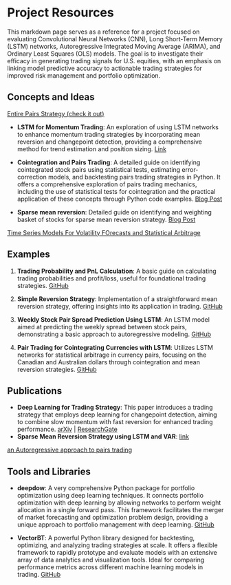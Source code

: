 # Project Resources



This markdown page serves as a reference for a project focused on evaluating Convolutional Neural Networks (CNN), Long Short-Term Memory (LSTM) networks, Autoregressive Integrated Moving Average (ARIMA), and Ordinary Least Squares (OLS) models. The goal is to investigate their efficacy in generating trading signals for U.S. equities, with an emphasis on linking model predictive accuracy to actionable trading strategies for improved risk management and portfolio optimization.


## Concepts and Ideas


[Entire Pairs Strategy (check it out)](https://daehkim.github.io/pair-trading/)


- **LSTM for Momentum Trading**: An exploration of using LSTM networks to enhance momentum trading strategies by incorporating mean reversion and changepoint detection, providing a comprehensive method for trend estimation and position sizing. [Link](https://medium.datadriveninvestor.com/create-superior-momentum-trading-with-tensorflow-5de203f8334f)

- **Cointegration and Pairs Trading**: A detailed guide on identifying cointegrated stock pairs using statistical tests, estimating error-correction models, and backtesting pairs trading strategies in Python. It offers a comprehensive exploration of pairs trading mechanics, including the use of statistical tests for cointegration and the practical application of these concepts through Python code examples. [Blog Post](https://letianzj.github.io/cointegration-pairs-trading.html)

- **Sparse mean reversion**: Detailed guide on identifying and weighting basket of stocks for sparse mean reversion strategy. [Blog Post](https://hudsonthames.org/sparse-mean-reverting-portfolio-selection/)

[Time Series Models For Volatility FOrecasts and Statistical Arbitrage](https://ml4trading.io/chapter/8)

## Examples

1. **Trading Probability and PnL Calculation**: A basic guide on calculating trading probabilities and profit/loss, useful for foundational trading strategies. [GitHub](https://github.com/ThomasAFink/trading-profit-loss-diagram-and-simple-trading-probabilities/blob/main/README.md)

2. **Simple Reversion Strategy**: Implementation of a straightforward mean reversion strategy, offering insights into its application in trading. [GitHub](https://github.com/Laurier-Fintech/OpenFintech/blob/main/README.md)

3. **Weekly Stock Pair Spread Prediction Using LSTM**: An LSTM model aimed at predicting the weekly spread between stock pairs, demonstrating a basic approach to autoregressive modeling. [GitHub](https://github.com/fplon/trading_strategies/blob/master/structural_first_busines_day_strategy.ipynb)

4. **Pair Trading for Cointegrating Currencies with LSTM**: Utilizes LSTM networks for statistical arbitrage in currency pairs, focusing on the Canadian and Australian dollars through cointegration and mean reversion strategies. [GitHub](https://github.com/shimonanarang/pair-trading)




## Publications

- **Deep Learning for Trading Strategy**: This paper introduces a trading strategy that employs deep learning for changepoint detection, aiming to combine slow momentum with fast reversion for enhanced trading performance. [arXiv](https://arxiv.org/pdf/2105.13727v3.pdf) | [ResearchGate](https://www.researchgate.net/publication/356936311_Slow_Momentum_with_Fast_Reversion_A_Trading_Strategy_Using_Deep_Learning_and_Changepoint_Detection)
- **Sparse Mean Reversion Strategy using LSTM and VAR**: [link](https://intapi.sciendo.com/pdf/10.2478/ausi-2021-0013)

[an Autoregressive approach to pairs trading](https://cs229.stanford.edu/proj2017/final-reports/5244154.pdf)

## Tools and Libraries

- **deepdow**: A very comprehensive Python package for portfolio optimization using deep learning techniques. It connects portfolio optimization with deep learning by allowing networks to perform weight allocation in a single forward pass. This framework facilitates the merger of market forecasting and optimization problem design, providing a unique approach to portfolio management with deep learning. [GitHub](https://github.com/jankrepl/deepdow)


- **VectorBT**: A powerful Python library designed for backtesting, optimizing, and analyzing trading strategies at scale. It offers a flexible framework to rapidly prototype and evaluate models with an extensive array of data analytics and visualization tools. Ideal for comparing performance metrics across different machine learning models in trading. [GitHub](https://github.com/polakowo/vectorbt)